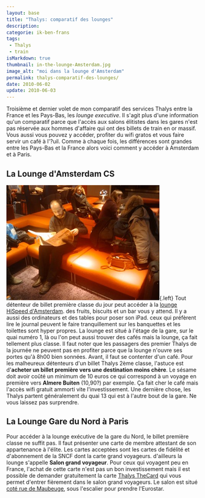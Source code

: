 ```yaml
---
layout: base
title: "Thalys: comparatif des lounges"
description: 
categorie: ik-ben-frans
tags: 
 - Thalys
 - train
isMarkdown: true
thumbnail: in-the-lounge-Amsterdam.jpg
image_alt: "moi dans la lounge d'Amsterdam"
permalink: thalys-comparatif-des-lounges/
date: 2010-06-02
update: 2010-06-03
---
```




Troisième et dernier volet de mon comparatif des services Thalys entre la France et les Pays-Bas, les *lounge executive*. Il s'agit plus d'une information qu'un comparatif parce que l'accès aux salons élitistes dans les gares n'est pas réservée aux hommes d'affaire qui ont des billets de train en or massif. Vous aussi vous pouvez y accéder, profiter du wifi gratos et vous faire servir un café à l'?uil. Comme à chaque fois, les différences sont grandes entre les Pays-Bas et la France alors voici comment y accéder à Amsterdam et à Paris.

## La Lounge d'Amsterdam CS
![moi dans la lounge d'Amsterdam](in-the-lounge-Amsterdam.jpg){.left}
Tout détenteur de billet première classe du jour peut accéder à la [lounge HiSpeed d'Amsterdam](http://www.nshispeed.nl/nl/treinstations/ns-hispeed-lounge). des fruits, biscuits et un bar vous y attend. Il y a aussi des ordinateurs et des tables pour poser son iPad. ceux qui préfèrent lire le journal peuvent le faire tranquillement sur les banquettes et les toilettes sont hyper propres. La lounge est situé à l'étage de la gare, sur le quai numéro 1, là ou l'on peut aussi trouver des cafés mais la lounge, ça fait tellement plus classe. Il faut noter que les passagers des premier Thalys de la journée ne peuvent pas en profiter parce que la lounge n'ouvre ses portes qu'à 8h00 bien sonnées. Avant, il faut se contenter d'un café. Pour les malheureux détenteurs d'un billet Thalys 2ème classe, l'astuce est d'**acheter un billet première vers une destination moins chère**. Le sésame doit avoir coûté un minimum de 10 euros ce qui correspond à un voyage en première vers **Almere Buiten** (10,90?) par exemple. Ça fait cher le café mais l'accès wifi gratuit ammorti vite l'investissement. Une dernière chose, les Thalys partent généralement du quai 13 qui est à l'autre bout de la gare. Ne vous laissez pas surprendre.

## La Lounge Gare du Nord à Paris
Pour accéder à la lounge exécutive de la gare du Nord, le billet première classe ne suffit pas. Il faut présenter une carte de membre attestant de son appartenance à l'élite. Les cartes acceptées sont les cartes de fidélité et d'abonnement de la SNCF dont la carte grand voyageurs. d'ailleurs la lounge s'appelle **Salon grand voyageur**. Pour ceux qui voyagent peu en France, l'achat de cette carte n'est pas un bon investissement mais il est possible de demander gratuitement la carte [Thalys TheCard](https://www.thalysthecard.com/) qui  vous permet d'entrer fièrement dans le salon grand voyageurs. Le salon est situé [coté rue de Maubeuge](http://www.gares-en-mouvement.com/infos_pratiques.php?gare=frpno&tab=accueil#attente), sous l'escalier pour prendre l'Eurostar.
